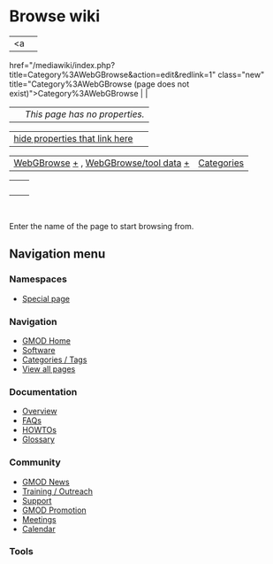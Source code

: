 



<span id="top"></span>




# <span dir="auto">Browse wiki</span>






|  |  |
|----|----|
| <a
href="/mediawiki/index.php?title=Category%3AWebGBrowse&amp;action=edit&amp;redlink=1"
class="new"
title="Category%3AWebGBrowse (page does not exist)">Category%3AWebGBrowse</a> |  |

|     |                                |
|-----|--------------------------------|
|     | *This page has no properties.* |

<span id="smw_browse_incoming"></span>

|  |  |
|----|----|
| [hide properties that link here](/mediawiki/index.php?title=Special:Browse&offset=0&dir=out&article=Category%3AWebGBrowse)  |  |

|  |  |
|----|----|
| <span class="smwb-ivalue">[WebGBrowse](/wiki/WebGBrowse "WebGBrowse") <span class="smwbrowse">[+](/wiki/Special%3ABrowse/WebGBrowse "Special%3ABrowse/WebGBrowse")</span></span> , <span class="smwb-ivalue">[WebGBrowse/tool data](/wiki/WebGBrowse/tool_data "WebGBrowse/tool data") <span class="smwbrowse">[+](/wiki/Special%3ABrowse/WebGBrowse-2Ftool-20data "Special%3ABrowse/WebGBrowse-2Ftool-20data")</span></span> | [Categories](/wiki/Special%3ACategories "Special%3ACategories") |

|     |     |
|-----|-----|
|     |     |

 

Enter the name of the page to start browsing from.  








## Navigation menu



### Namespaces

- <span id="ca-nstab-special">[Special
  page](/wiki/Special%3ABrowse/Category%3AWebGBrowse "This is a special page, you cannot edit the page itself")</span>






### Navigation



- <span id="n-GMOD-Home">[GMOD Home](/wiki/Main_Page)</span>
- <span id="n-Software">[Software](/wiki/GMOD_Components)</span>
- <span id="n-Categories-.2F-Tags">[Categories /
  Tags](/wiki/Categories)</span>
- <span id="n-View-all-pages">[View all
  pages](/wiki/Special:AllPages)</span>




### Documentation



- <span id="n-Overview">[Overview](/wiki/Overview)</span>
- <span id="n-FAQs">[FAQs](/wiki/Category%3AFAQ)</span>
- <span id="n-HOWTOs">[HOWTOs](/wiki/Category%3AHOWTO)</span>
- <span id="n-Glossary">[Glossary](/wiki/Glossary)</span>




### Community



- <span id="n-GMOD-News">[GMOD News](/wiki/GMOD_News)</span>
- <span id="n-Training-.2F-Outreach">[Training /
  Outreach](/wiki/Training_and_Outreach)</span>
- <span id="n-Support">[Support](/wiki/Support)</span>
- <span id="n-GMOD-Promotion">[GMOD
  Promotion](/wiki/GMOD_Promotion)</span>
- <span id="n-Meetings">[Meetings](/wiki/Meetings)</span>
- <span id="n-Calendar">[Calendar](/wiki/Calendar)</span>




### Tools












<!-- -->




